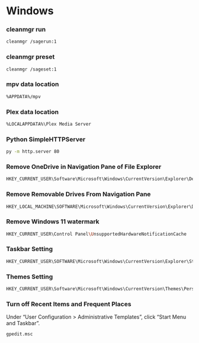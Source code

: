 # Windows

### cleanmgr run
```bash
cleanmgr /sagerun:1
```

### cleanmgr preset
```bash
cleanmgr /sageset:1
```

### mpv data location
```bash
%APPDATA%/mpv
```

### Plex data location
```bash
%LOCALAPPDATA%\Plex Media Server
```

### Python SimpleHTTPServer
```bash
py -m http.server 80
```

### Remove OneDrive in Navigation Pane of File Explorer
```bash
HKEY_CURRENT_USER\Software\Microsoft\Windows\CurrentVersion\Explorer\Desktop\NameSpace
```

### Remove Removable Drives From Navigation Pane
```bash
HKEY_LOCAL_MACHINE\SOFTWARE\Microsoft\Windows\CurrentVersion\Explorer\Desktop\NameSpace\DelegateFolders
```

### Remove Windows 11 watermark
```bash
HKEY_CURRENT_USER\Control Panel\UnsupportedHardwareNotificationCache
```

### Taskbar Setting
```bash
HKEY_CURRENT_USER\SOFTWARE\Microsoft\Windows\CurrentVersion\Explorer\StuckRects3
```

### Themes Setting
```bash
HKEY_CURRENT_USER\Software\Microsoft\Windows\CurrentVersion\Themes\Personalize
```

### Turn off Recent Items and Frequent Places
Under “User Configuration > Administrative Templates”, click “Start Menu and Taskbar”.
```bash
gpedit.msc
```
